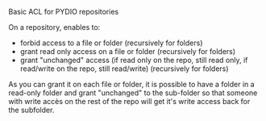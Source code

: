 Basic ACL for PYDIO repositories

On a repository, enables to:
- forbid access to a file or folder (recursively for folders)
- grant read only access on a file or folder (recursively for folders)
- grant "unchanged" access (if read only on the repo, still read only, if read/write on the repo, still read/write) (recursively for folders)

As you can grant it on each file or folder, it is possible to have a folder in a read-only folder and grant "unchanged" to the sub-folder so that someone with write accès on the rest of the repo will get it's write access back for the subfolder.
